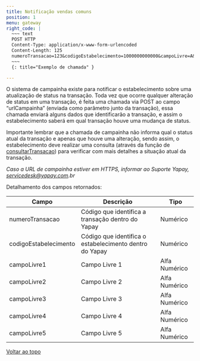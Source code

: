 ```yaml
---
title: Notificação vendas comuns
position: 1
menu: gateway
right_code: |
  ~~~ text
  POST HTTP
  Content-Type: application/x-www-form-urlencoded
  Content-Length: 125
  numeroTransacao=123&codigoEstabelecimento=1000000000000&campoLivre=A&campoLivre2=B&campoLivre3=C&campoLivre4=D&campoLivre5=E
  ~~~
  {: title="Exemplo de chamada" }

---
```


O sistema de campainha existe para notificar o estabelecimento sobre uma atualização de status na transação. Toda vez que ocorre qualquer alteração de status em uma transação, é feita uma chamada via POST ao campo “urlCampainha” (enviada como parâmetro junto da transação), essa chamada enviará alguns dados que identificarão a transação, e assim o estabelecimento saberá em qual transação houve uma mudança de status.

Importante lembrar que a chamada de campainha não informa qual o status atual da transação e apenas que houve uma alteração, sendo assim, o estabelecimento deve realizar uma consulta (através da função de <a href="/gateway/rest/consultas-rest/#consultando-uma-transacao-rest" target="_blank" class="linkPadraoVerde">consultarTransacao</a>) para verificar com mais detalhes a situação atual da transação.

_Caso a URL de campainha estiver em HTTPS, informar ao Suporte Yapay, servicedesk@yapay.com.br_

Detalhamento dos campos retornados:

| Campo                 | Descrição                                               | Tipo          |
|-----------------------|---------------------------------------------------------|---------------|
| numeroTransacao       | Código que identifica a transação dentro do Yapay       | Numérico      |
| codigoEstabelecimento | Código que identifica o estabelecimento dentro do Yapay | Numérico      |
| campoLivre1           | Campo Livre 1                                           | Alfa Numérico |
| campoLivre2           | Campo Livre 2                                           | Alfa Numérico |
| campoLivre3           | Campo Livre 3                                           | Alfa Numérico |
| campoLivre4           | Campo Livre 4                                           | Alfa Numérico |
| campoLivre5           | Campo Livre 5                                           | Alfa Numérico |


<div class="voltar-ao-topo"><a href="#"><i class="fa fa-arrow-up" aria-hidden="true"></i>Voltar ao topo</a></div>
